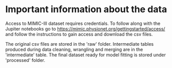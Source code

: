 # Important information about the data

Access to MIMIC-III dataset requires credentials. To follow along with the Jupiter notebooks go to https://mimic.physionet.org/gettingstarted/access/ and follow the instructions to gain access and download the csv files.

The original csv files are stored in the 'raw' folder.
Intermediate tables produced during data cleaning, wrangling and merging are in the 'intermediate' table.
The final dataset ready for model fitting is stored under 'processed' folder.
